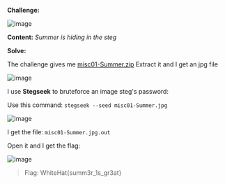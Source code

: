 **Challenge:**

![image](https://user-images.githubusercontent.com/94149390/175928719-b67116ff-89c3-420e-92fe-29f9c2d162f6.png)

**Content:**
*Summer is hiding in the steg*

**Solve:**

The challenge gives me [misc01-Summer.zip](https://github.com/kietbl/Write-up/blob/main/WhiteHat%20Play%2011/misc01-Summer/misc01-Summer.zip)
Extract it and I get an jpg file 

![image](https://user-images.githubusercontent.com/94149390/175929610-dabb967e-e2c5-4fed-817c-16e17ae23f25.png)

I use **Stegseek** to bruteforce an image steg's password:

Use this command: ```stegseek --seed misc01-Summer.jpg```

![image](https://user-images.githubusercontent.com/94149390/175930702-206d1ac4-dd47-4de4-b3f6-e71c02c86e03.png)

I get the file: ```misc01-Summer.jpg.out```

Open it and I get the flag:

![image](https://user-images.githubusercontent.com/94149390/175931110-94d1a669-ee51-48f3-bee3-80fb593324e0.png)

>Flag: WhiteHat{summ3r_1s_gr3at}


